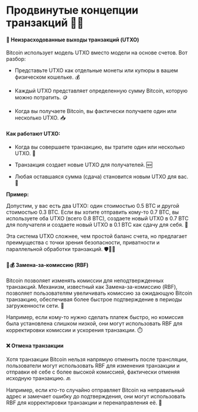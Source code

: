 # Продвинутые концепции транзакций 🧠💼

#### 🧾 Неизрасходованные выходы транзакций (UTXO)

Bitcoin использует модель UTXO вместо модели на основе счетов. Вот разбор:

- Представьте UTXO как отдельные монеты или купюры в вашем физическом кошельке. 💰


- Каждый UTXO представляет определенную сумму Bitcoin, которую можно потратить. 🪙


- Когда вы получаете Bitcoin, вы фактически получаете один или несколько UTXO. 📥

#### Как работают UTXO:

- Когда вы совершаете транзакцию, вы тратите один или несколько UTXO. 💸


- Транзакция создает новые UTXO для получателей. 🆕


- Любая оставшаяся сумма (сдача) становится новым UTXO для вас. 🔄

**Пример:**

Допустим, у вас есть два UTXO: один стоимостью 0.5 BTC и другой стоимостью 0.3 BTC. Если вы хотите отправить кому-то 0.7 BTC, вы используете оба UTXO (всего 0.8 BTC), создаете новый UTXO в 0.7 BTC для получателя и создаете новый UTXO в 0.1 BTC как сдачу для себя. 🧮

Эта система UTXO сложнее, чем простой баланс счета, но предлагает преимущества с точки зрения безопасности, приватности и параллельной обработки транзакций. 🛡️🕵️‍♀️

#### 🔄💰 Замена-за-комиссию (RBF)

Bitcoin позволяет изменять комиссии для неподтвержденных транзакций. Механизм, известный как Замена-за-комиссию (RBF), позволяет пользователям увеличивать комиссию за ожидающую Bitcoin транзакцию, обеспечивая более быстрое подтверждение в периоды загруженности сети. 🚀

Например, если кому-то нужно сделать платеж быстро, но комиссия была установлена слишком низкой, они могут использовать RBF для корректировки комиссии и ускорения транзакции. ⏱️

#### ❌ Отмена транзакции

Хотя транзакции Bitcoin нельзя напрямую отменить после трансляции, пользователи могут использовать RBF для изменения транзакции и отправки её себе с более высокой комиссией, фактически отменяя исходную транзакцию. 🔙

Например, если кто-то случайно отправляет Bitcoin на неправильный адрес и замечает ошибку до подтверждения, они могут использовать RBF для корректировки транзакции и перенаправления её. 🎯
